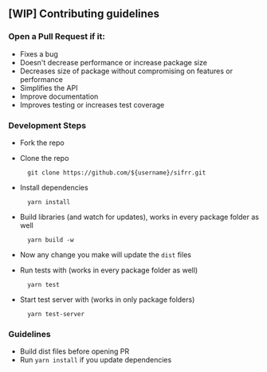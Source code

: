 ## \[WIP] Contributing guidelines

### Open a Pull Request if it:

-   Fixes a bug
-   Doesn't decrease performance or increase package size
-   Decreases size of package without compromising on features or performance
-   Simplifies the API
-   Improve documentation
-   Improves testing or increases test coverage

### Development Steps

-   Fork the repo
-   Clone the repo


          git clone https://github.com/${username}/sifrr.git

-   Install dependencies


          yarn install

-   Build libraries (and watch for updates), works in every package folder as well


          yarn build -w

-   Now any change you make will update the `dist` files
-   Run tests with (works in every package folder as well)


          yarn test

-   Start test server with (works in only package folders)


          yarn test-server

### Guidelines

-   Build dist files before opening PR
-   Run `yarn install` if you update dependencies
